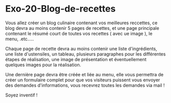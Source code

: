 # Exo-20-Blog-de-recettes

Vous allez créer un blog culinaire contenant vos meilleures reccettes, ce blog devra au moins contenir 5 pages de recettes, et une page principale contenant le résumé court de toutes vos recettes ( avec ue image ), le menu, .etc.....

Chaque page de recette devra au moins contenir une liste d'ingrédients, une liste d'ustensiles, un tableau, plusieurs paragraphes pour les différentes étapes de réalisation, une image de présentation et éventuellement quelques images pour la réalisation.

Une dernière page devra être créée et liée au menu, elle vous permettra de créer un formulaire complet pour que vos visiteurs puissent vous envoyer des demandes d'informations, vous recevrez toutes les demandes via mail !

Soyez inventif !
